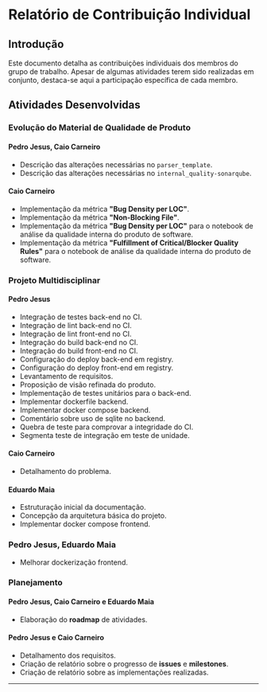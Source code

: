 # **Relatório de Contribuição Individual**  

## **Introdução**  

Este documento detalha as contribuições individuais dos membros do grupo de trabalho. Apesar de algumas atividades terem sido realizadas em conjunto, destaca-se aqui a participação específica de cada membro.  

## **Atividades Desenvolvidas**  

### **Evolução do Material de Qualidade de Produto**  

#### **Pedro Jesus, Caio Carneiro**  
- Descrição das alterações necessárias no `parser_template`.  
- Descrição das alterações necessárias no `internal_quality-sonarqube`.  

#### **Caio Carneiro**  
- Implementação da métrica **"Bug Density per LOC"**.  
- Implementação da métrica **"Non-Blocking File"**.  
- Implementação da métrica **"Bug Density per LOC"** para o notebook de análise da qualidade interna do produto de software.  
- Implementação da métrica **"Fulfillment of Critical/Blocker Quality Rules"** para o notebook de análise da qualidade interna do produto de software.  

### **Projeto Multidisciplinar**  

#### **Pedro Jesus**  
- Integração de testes back-end no CI.  
- Integração de lint back-end no CI.  
- Integração de lint front-end no CI.  
- Integração do build back-end no CI.  
- Integração do build front-end no CI.  
- Configuração do deploy back-end em registry.  
- Configuração do deploy front-end em registry.  
- Levantamento de requisitos.  
- Proposição de visão refinada do produto.  
- Implementação de testes unitários para o back-end.  
- Implementar dockerfile backend.
- Implementar docker compose backend.
- Comentário sobre uso de sqlite no backend.
- Quebra de teste para comprovar a integridade do CI.
- Segmenta teste de integração em teste de unidade.

#### **Caio Carneiro**  
- Detalhamento do problema.  

#### **Eduardo Maia**  
- Estruturação inicial da documentação.  
- Concepção da arquitetura básica do projeto. 
- Implementar docker compose frontend.

### **Pedro Jesus, Eduardo Maia**
- Melhorar dockerização frontend.


### **Planejamento**  

#### **Pedro Jesus, Caio Carneiro e Eduardo Maia**  
- Elaboração do **roadmap** de atividades.  

#### **Pedro Jesus e Caio Carneiro**  
- Detalhamento dos requisitos.  
- Criação de relatório sobre o progresso de **issues** e **milestones**.  
- Criação de relatório sobre as implementações realizadas.  

---  